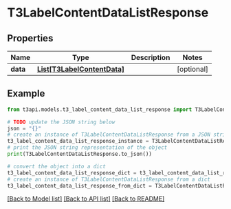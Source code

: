 # T3LabelContentDataListResponse


## Properties

Name | Type | Description | Notes
------------ | ------------- | ------------- | -------------
**data** | [**List[T3LabelContentData]**](T3LabelContentData.md) |  | [optional] 

## Example

```python
from t3api.models.t3_label_content_data_list_response import T3LabelContentDataListResponse

# TODO update the JSON string below
json = "{}"
# create an instance of T3LabelContentDataListResponse from a JSON string
t3_label_content_data_list_response_instance = T3LabelContentDataListResponse.from_json(json)
# print the JSON string representation of the object
print(T3LabelContentDataListResponse.to_json())

# convert the object into a dict
t3_label_content_data_list_response_dict = t3_label_content_data_list_response_instance.to_dict()
# create an instance of T3LabelContentDataListResponse from a dict
t3_label_content_data_list_response_from_dict = T3LabelContentDataListResponse.from_dict(t3_label_content_data_list_response_dict)
```
[[Back to Model list]](../README.md#documentation-for-models) [[Back to API list]](../README.md#documentation-for-api-endpoints) [[Back to README]](../README.md)


